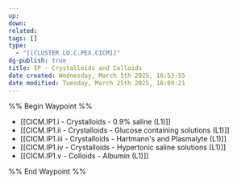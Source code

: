 ```yaml
---
up: 
down: 
related: 
tags: []
type:
  - "[[CLUSTER.LO.C.PEX.CICM]]"
dg-publish: true
title: IP - Crystalloids and Colloids
date created: Wednesday, March 5th 2025, 16:53:55
date modified: Tuesday, March 25th 2025, 16:09:21
---
```


%% Begin Waypoint %%

- [[CICM.IP1.i - Crystalloids - 0.9% saline (L1)]]
- [[CICM.IP1.ii -  Crystalloids - Glucose containing solutions (L1)]]
- [[CICM.IP1.iii - Crystalloids - Hartmann's and Plasmalyte (L1)]]
- [[CICM.IP1.iv - Crystalloids - Hypertonic saline solutions (L1)]]
- [[CICM.IP1.v -  Colloids - Albumin (L1)]]

%% End Waypoint %%

